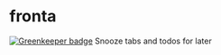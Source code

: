 # fronta

[![Greenkeeper badge](https://badges.greenkeeper.io/wc-catalogue/blaze-preact-demo.svg)](https://greenkeeper.io/)
Snooze tabs and todos for later

